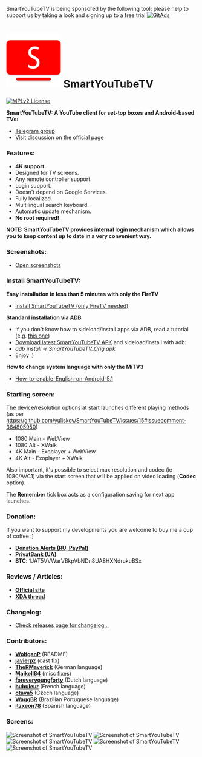 SmartYouTubeTV is being sponsored by the following tool; please help to support us by taking a look and signing up to a free trial
<a href="https://tracking.gitads.io/?repo=SmartYouTubeTV"><img src="https://images.gitads.io/SmartYouTubeTV" alt="GitAds"/></a>

![Logo of SmartYouTubeTV](screenshots/smartyoutubetv-logo_small.png "Logo of SmartYouTubeTV") SmartYouTubeTV
=========

[![MPLv2 License](http://img.shields.io/badge/license-MPLv2-blue.svg?style=flat-square)](https://www.mozilla.org/MPL/2.0/)

__SmartYouTubeTV: A YouTube client for set-top boxes and Android-based TVs:__

 * <a href="https://t.me/SmartYouTubeTV">Telegram group</a>
 * <a href="https://smartyoutubetv.github.io/#disqus_thread" target="_blank">Visit discussion on the official page</a>

### Features:

 * __4K support.__
 * Designed for TV screens.
 * Any remote controller support.
 * Login support.
 * Doesn't depend on Google Services.
 * Fully localized.
 * Multilingual search keyboard.
 * Automatic update mechanism.
 * __No root required!__

__NOTE: SmartYouTubeTV provides internal login mechanism which allows you to keep content up to date in a very convenient way.__

### Screenshots:
 * [Open screenshots](#screens)

### Install SmartYouTubeTV:

__Easy installation in less than 5 minutes with only the FireTV__
 * <a href="https://github.com/yuliskov/SmartYouTubeTV/wiki/Install-SmartYouTubeTV-(only-FireTV-needed)">Install SmartYouTubeTV (only FireTV needed)</a>

__Standard installation via ADB__
 * If you don't know how to sideload/install apps via ADB, read a tutorial (e.g. <a href="http://kodi.wiki/view/HOW-TO:Install_Kodi_on_Fire_TV" target="_blank">this one</a>)
 * <a href="https://github.com/yuliskov/SmartYouTubeTV/releases" target="_blank">Download latest SmartYouTubeTV APK</a> and sideload/install with adb: 
 * *adb install -r SmartYouTubeTV_Orig.apk*
 * Enjoy :)

__How to change system language with only the MiTV3__
 * [How-to-enable-English-on-Android-5.1](https://github.com/yuliskov/SmartYouTubeTV/wiki/How-to-enable-English-on-Android-5.1)

### Starting screen:

The device/resolution options at start launches different playing methods (as per https://github.com/yuliskov/SmartYouTubeTV/issues/15#issuecomment-364805950)
* 1080 Main - WebView
* 1080 Alt  - XWalk
* 4K Main   - Exoplayer + WebView
* 4K Alt    - Exoplayer + XWalk

Also important, it's possible to select max resolution and codec (ie 1080/AVC1) via the start screen that will be applied on video loading (**Codec** option).

The **Remember** tick box acts as a configuration saving for next app launches.

### Donation:
If you want to support my developments you are welcome to buy me a cup of coffee :)
 * [__Donation Alerts (RU, PayPal)__](https://www.donationalerts.ru/r/firsthash)
 * [__PrivatBank (UA)__](https://privatbank.ua/ru/sendmoney?payment=5fcdddf53e3d491d63fcb050e6e2e05f2f2678c2)
 * __BTC__: 1JAT5VVWarVBkpVbNDn8UA8HXNdrukuBSx
 
### Reviews / Articles:
 * [__Official site__](https://smartyoutubetv.github.io)
 * [__XDA thread__](https://forum.xda-developers.com/fire-tv/themes-apps/modified-version-smart-youtube-tv-t3773384)
 
### Changelog:
 * [Check releases page for changelog ..](https://github.com/yuliskov/SmartYouTubeTV/releases)

### Contributors:
 * __[WolfganP](https://github.com/WolfganP)__ (README)
 * __[javierpz](https://github.com/javierpz)__ (cast fix)
 * __[TheRMaverick](https://github.com/TheRMaverick)__ (German language)
 * __[Maikell84](https://github.com/Maikell84)__ (misc fixes)
 * __[foreveryoungforty](https://github.com/foreveryoungforty)__ (Dutch language)
 * __[bubuleur](https://github.com/bubuleur)__ (French language)
 * __[otava5](https://github.com/otava5)__ (Czech language)
 * __[WaggBR](https://github.com/WaggBR)__ (Brazilian Portuguese language)
 * __[itzxeon78](https://github.com/itzxeon78)__ (Spanish language)

### Screens:
![Screenshot of SmartYouTubeTV](screenshots/smartyoutubetv_screenshot_01.jpg "Screenshot of SmartYouTubeTV")
![Screenshot of SmartYouTubeTV](screenshots/smartyoutubetv_screenshot_02.jpg "Screenshot of SmartYouTubeTV")
![Screenshot of SmartYouTubeTV](screenshots/smartyoutubetv_screenshot_03.jpg "Screenshot of SmartYouTubeTV")
![Screenshot of SmartYouTubeTV](screenshots/smartyoutubetv_screenshot_04.jpg "Screenshot of SmartYouTubeTV")
![Screenshot of SmartYouTubeTV](screenshots/smartyoutubetv_screenshot_05.jpg "Screenshot of SmartYouTubeTV")
